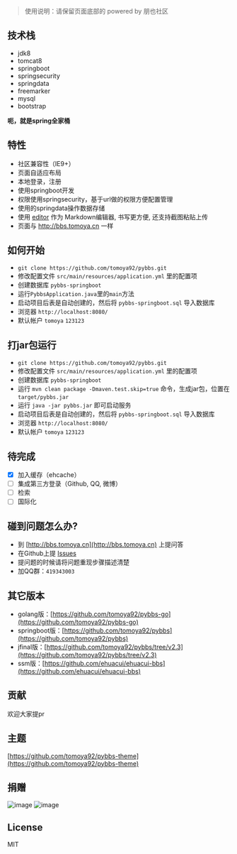 > 使用说明：请保留页面底部的 powered by 朋也社区

## 技术栈

- jdk8
- tomcat8
- springboot
- springsecurity
- springdata
- freemarker
- mysql
- bootstrap

**呃，就是spring全家桶**

## 特性

- 社区兼容性（IE9+）
- 页面自适应布局
- 本地登录，注册
- 使用springboot开发
- 权限使用springsecurity，基于url做的权限方便配置管理
- 使用的springdata操作数据存储
- 使用 [editor](https://github.com/lepture/editor) 作为 Markdown编辑器, 书写更方便, 还支持截图粘贴上传
- 页面与 http://bbs.tomoya.cn 一样

## 如何开始

- `git clone https://github.com/tomoya92/pybbs.git`
- 修改配置文件 `src/main/resources/application.yml` 里的配置项
- 创建数据库 `pybbs-springboot`
- 运行`PybbsApplication.java`里的`main`方法
- 启动项目后表是自动创建的，然后将 `pybbs-springboot.sql` 导入数据库
- 浏览器 `http://localhost:8080/`
- 默认帐户 `tomoya` `123123`

## 打jar包运行

- `git clone https://github.com/tomoya92/pybbs.git`
- 修改配置文件 `src/main/resources/application.yml` 里的配置项
- 创建数据库 `pybbs-springboot`
- 运行 `mvn clean package -Dmaven.test.skip=true` 命令，生成jar包，位置在 `target/pybbs.jar`
- 运行 `java -jar pybbs.jar` 即可启动服务
- 启动项目后表是自动创建的，然后将 `pybbs-springboot.sql` 导入数据库
- 浏览器 `http://localhost:8080/`
- 默认帐户 `tomoya` `123123`

## 待完成

- [x] 加入缓存（ehcache）
- [ ] 集成第三方登录（Github, QQ, 微博）
- [ ] 检索
- [ ] 国际化

## 碰到问题怎么办?

- 到 [http://bbs.tomoya.cn](http://bbs.tomoya.cn) 上提问答
- 在Github上提 [Issues](https://github.com/tomoya92/pybbs/issues)
- 提问题的时候请将问题重现步骤描述清楚
- 加QQ群：`419343003`

## 其它版本

- golang版：[https://github.com/tomoya92/pybbs-go](https://github.com/tomoya92/pybbs-go)
- springboot版：[https://github.com/tomoya92/pybbs](https://github.com/tomoya92/pybbs)
- jfinal版：[https://github.com/tomoya92/pybbs/tree/v2.3](https://github.com/tomoya92/pybbs/tree/v2.3)
- ssm版：[https://github.com/ehuacui/ehuacui-bbs](https://github.com/ehuacui/ehuacui-bbs)

## 贡献

欢迎大家提pr

## 主题

[https://github.com/tomoya92/pybbs-theme](https://github.com/tomoya92/pybbs-theme)

## 捐赠

![image](https://cloud.githubusercontent.com/assets/6915570/18000010/9283d530-6bae-11e6-8c34-cd27060b9074.png)
![image](https://cloud.githubusercontent.com/assets/6915570/17999995/7c2a4db4-6bae-11e6-891c-4b6bc4f00f4b.png)

## License

MIT
